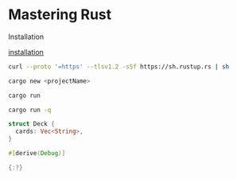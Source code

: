 # Mastering Rust

Installation

[installation](https://www.rust-lang.org/tools/install)

```bash
curl --proto '=https' --tlsv1.2 -sSf https://sh.rustup.rs | sh
```

```bash
cargo new <projectName>

cargo run

cargo run -q
```

```rust
struct Deck {
  cards: Vec<String>,
}

#[derive(Debug)]

{:?}
```
